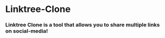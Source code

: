 # Linktree-Clone
### Linktree Clone is a tool that allows you to share multiple links on social-media!

